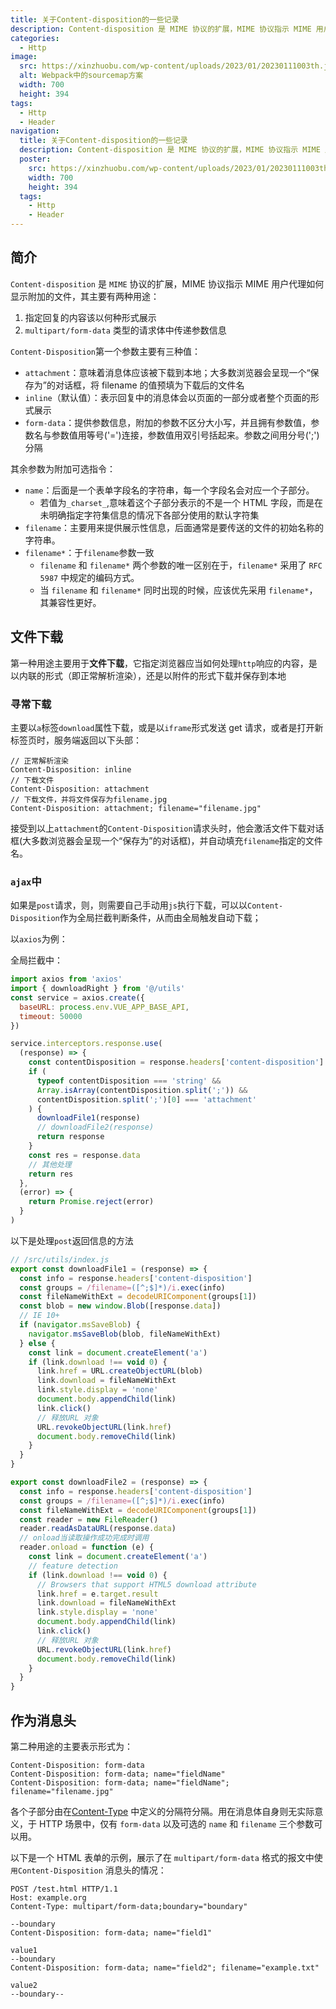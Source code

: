 ```yaml
---
title: 关于Content-disposition的一些记录
description: Content-disposition 是 MIME 协议的扩展，MIME 协议指示 MIME 用户代理如何显示附加的文件
categories:
  - Http
image:
  src: https://xinzhuobu.com/wp-content/uploads/2023/01/20230111003th.jpg
  alt: Webpack中的sourcemap方案
  width: 700
  height: 394
tags:
  - Http
  - Header
navigation:
  title: 关于Content-disposition的一些记录
  description: Content-disposition 是 MIME 协议的扩展，MIME 协议指示 MIME 用户代理如何显示附加的文件
  poster:
    src: https://xinzhuobu.com/wp-content/uploads/2023/01/20230111003th.jpg
    width: 700
    height: 394
  tags:
    - Http
    - Header
---
```


## 简介

`Content-disposition` 是 `MIME` 协议的扩展，MIME 协议指示 MIME 用户代理如何显示附加的文件，其主要有两种用途：

1. 指定回复的内容该以何种形式展示
2. `multipart/form-data` 类型的请求体中传递参数信息

`Content-Disposition`第一个参数主要有三种值：

- `attachment`：意味着消息体应该被下载到本地；大多数浏览器会呈现一个“保存为”的对话框，将 filename 的值预填为下载后的文件名
- `inline`（默认值）：表示回复中的消息体会以页面的一部分或者整个页面的形式展示
- `form-data`：提供参数信息，附加的参数不区分大小写，并且拥有参数值，参数名与参数值用等号('=')连接，参数值用双引号括起来。参数之间用分号(';')分隔

其余参数为附加可选指令：

- `name`：后面是一个表单字段名的字符串，每一个字段名会对应一个子部分。
  - 若值为`_charset_`,意味着这个子部分表示的不是一个 HTML 字段，而是在未明确指定字符集信息的情况下各部分使用的默认字符集
- `filename`：主要用来提供展示性信息，后面通常是要传送的文件的初始名称的字符串。
- `filename*`：于`filename`参数一致
  - `filename` 和 `filename*` 两个参数的唯一区别在于，`filename*` 采用了 `RFC 5987` 中规定的编码方式。
  - 当 `filename` 和 `filename*` 同时出现的时候，应该优先采用 `filename*`，其兼容性更好。

## 文件下载

第一种用途主要用于**文件下载**，它指定浏览器应当如何处理`http`响应的内容，是以内联的形式（即正常解析渲染），还是以附件的形式下载并保存到本地

### 寻常下载

主要以`a`标签`download`属性下载，或是以`iframe`形式发送 get 请求，或者是打开新标签页时，服务端返回以下头部：

```
// 正常解析渲染
Content-Disposition: inline
// 下载文件
Content-Disposition: attachment
// 下载文件，并将文件保存为filename.jpg
Content-Disposition: attachment; filename="filename.jpg"
```

接受到以上`attachment`的`Content-Disposition`请求头时，他会激活文件下载对话框(大多数浏览器会呈现一个“保存为”的对话框)，并自动填充`filename`指定的文件名。

### `ajax`中

如果是`post`请求，则，则需要自己手动用`js`执行下载，可以以`Content-Disposition`作为全局拦截判断条件，从而由全局触发自动下载；

以`axios`为例：

全局拦截中：

```js
import axios from 'axios'
import { downloadRight } from '@/utils'
const service = axios.create({
  baseURL: process.env.VUE_APP_BASE_API,
  timeout: 50000
})

service.interceptors.response.use(
  (response) => {
    const contentDisposition = response.headers['content-disposition']
    if (
      typeof contentDisposition === 'string' &&
      Array.isArray(contentDisposition.split(';')) &&
      contentDisposition.split(';')[0] === 'attachment'
    ) {
      downloadFile1(response)
      // downloadFile2(response)
      return response
    }
    const res = response.data
    // 其他处理
    return res
  },
  (error) => {
    return Promise.reject(error)
  }
)
```

以下是处理`post`返回信息的方法

```js
// /src/utils/index.js
export const downloadFile1 = (response) => {
  const info = response.headers['content-disposition']
  const groups = /filename=([^;$]*)/i.exec(info)
  const fileNameWithExt = decodeURIComponent(groups[1])
  const blob = new window.Blob([response.data])
  // IE 10+
  if (navigator.msSaveBlob) {
    navigator.msSaveBlob(blob, fileNameWithExt)
  } else {
    const link = document.createElement('a')
    if (link.download !== void 0) {
      link.href = URL.createObjectURL(blob)
      link.download = fileNameWithExt
      link.style.display = 'none'
      document.body.appendChild(link)
      link.click()
      // 释放URL 对象
      URL.revokeObjectURL(link.href)
      document.body.removeChild(link)
    }
  }
}

export const downloadFile2 = (response) => {
  const info = response.headers['content-disposition']
  const groups = /filename=([^;$]*)/i.exec(info)
  const fileNameWithExt = decodeURIComponent(groups[1])
  const reader = new FileReader()
  reader.readAsDataURL(response.data)
  // onload当读取操作成功完成时调用
  reader.onload = function (e) {
    const link = document.createElement('a')
    // feature detection
    if (link.download !== void 0) {
      // Browsers that support HTML5 download attribute
      link.href = e.target.result
      link.download = fileNameWithExt
      link.style.display = 'none'
      document.body.appendChild(link)
      link.click()
      // 释放URL 对象
      URL.revokeObjectURL(link.href)
      document.body.removeChild(link)
    }
  }
}
```

## 作为消息头

第二种用途的主要表示形式为：

```
Content-Disposition: form-data
Content-Disposition: form-data; name="fieldName"
Content-Disposition: form-data; name="fieldName"; filename="filename.jpg"
```

各个子部分由在[Content-Type](https://developer.mozilla.org/zh-CN/docs/Web/HTTP/Headers/Content-Type) 中定义的分隔符分隔。用在消息体自身则无实际意义，于 HTTP 场景中，仅有 `form-data` 以及可选的 `name` 和 `filename` 三个参数可以用。

以下是一个 HTML 表单的示例，展示了在 `multipart/form-data` 格式的报文中使`用Content-Disposition` 消息头的情况：

```
POST /test.html HTTP/1.1
Host: example.org
Content-Type: multipart/form-data;boundary="boundary"

--boundary
Content-Disposition: form-data; name="field1"

value1
--boundary
Content-Disposition: form-data; name="field2"; filename="example.txt"

value2
--boundary--
```
